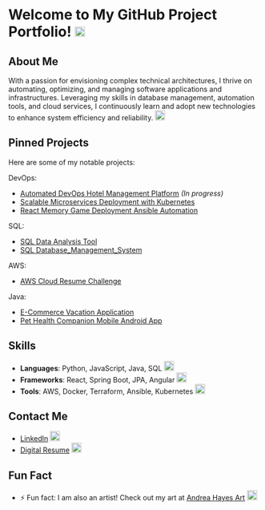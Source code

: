 

# Welcome to My GitHub Project Portfolio! <img src="https://github.githubassets.com/images/icons/emoji/unicode/1f44b.png?v8" width="20"/>

## About Me

With a passion for envisioning complex technical architectures, I thrive on automating, optimizing, and managing software applications and infrastructures. Leveraging my skills in database management, automation tools, and cloud services, I continuously learn and adopt new technologies to enhance system efficiency and reliability. <img src="https://github.githubassets.com/images/icons/emoji/unicode/1f4bb.png?v8" width="20"/>

## Pinned Projects
Here are some of my notable projects:

DevOps: 
- [Automated DevOps Hotel Management Platform](https://github.com/NikkaLuna/Automated_DevOps_Hotel_Management_Platform) *(In progress)*
- [Scalable Microservices Deployment with Kubernetes](https://github.com/NikkaLuna/Scalable_Microservices_Deployment_with_Kubernetes)
- [React Memory Game Deployment Ansible Automation](https://github.com/NikkaLuna/React_Memory_Game_Deployment_Ansible_Automation)

SQL:
- [SQL Data Analysis Tool](https://github.com/NikkaLuna/DVD-Rental-SQL-Data-Analysis-Export-Tool)
- [SQL Database_Management_System](https://github.com/NikkaLuna/SQL_Database_Management_System)

AWS:
- [AWS Cloud Resume Challenge](https://github.com/NikkaLuna/Cloud_Resume_Challenge)

  
Java: 
- [E-Commerce Vacation Application](https://github.com/NikkaLuna/ECommerceApplication_SpringBoot_JPA_Angular_Hibernate)
- [Pet Health Companion Mobile Android App](https://github.com/NikkaLuna/Pet_Health_Companion_Android_App)




## Skills
- **Languages**: Python, JavaScript, Java, SQL <img src="https://github.githubassets.com/images/icons/emoji/unicode/2615.png?v8" width="20"/>
- **Frameworks**: React, Spring Boot, JPA, Angular <img src="https://github.githubassets.com/images/icons/emoji/unicode/1f331.png?v8" width="20"/>
- **Tools**: AWS, Docker, Terraform, Ansible, Kubernetes <img src="https://github.githubassets.com/images/icons/emoji/unicode/1f433.png?v8" width="20"/>

## Contact Me
- [LinkedIn](https://www.linkedin.com/in/andrea-hayes-msml/) <img src="https://github.githubassets.com/images/icons/emoji/unicode/1f517.png?v8" width="20"/>
- [Digital Resume](https://andreahayes-cloudresumechallenge.com/) <img src="https://github.githubassets.com/images/icons/emoji/unicode/1f4c4.png?v8" width="20"/>

## Fun Fact
- ⚡ Fun fact: I am also an artist! Check out my art at [Andrea Hayes Art](https://andreachristinehayes.wixsite.com/andreahayesart/) <img src="https://github.githubassets.com/images/icons/emoji/unicode/1f3a8.png?v8" width="20"/>

